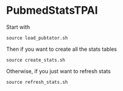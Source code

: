 # PubmedStatsTPAI

Start with

    source load_pubtator.sh

Then if you want to create all the stats tables

    source create_stats.sh

Otherwise, if you just want to refresh stats

    source refresh_stats.sh